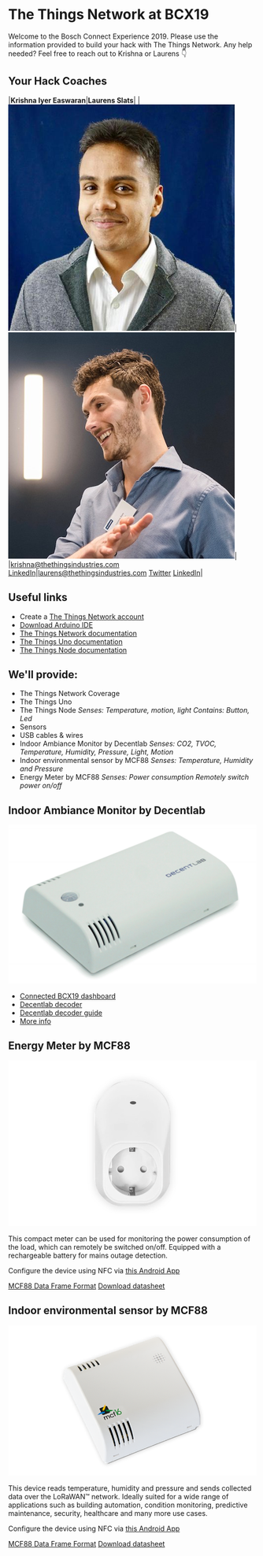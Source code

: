 # The Things Network at BCX19

Welcome to the Bosch Connect Experience 2019. Please use the information provided to build your hack with The Things Network. Any help needed? Feel free to reach out to Krishna or Laurens 👇

## Your Hack Coaches

|**Krishna Iyer Easwaran**|**Laurens Slats**|
|![Krishna](media/krishna.jpeg)|![Laurens](media/laurens.jpg)|
|krishna@thethingsindustries.com 
[LinkedIn](https://www.linkedin.com/in/krishnaie/)|laurens@thethingsindustries.com
[Twitter](https://twitter.com/laurensslats)
[LinkedIn](https://www.linkedin.com/in/laurensslats)|






## Useful links

- Create a [The Things Network account](https://account.thethingsnetwork.org/register)
- [Download Arduino IDE](https://www.arduino.cc/en/Main/Software)
- [The Things Network documentation](https://www.thethingsnetwork.org/docs/)
 - [The Things Uno documentation](https://www.thethingsnetwork.org/docs/devices/uno/)
 - [The Things Node documentation](https://www.thethingsnetwork.org/docs/devices/uno/)


## We'll provide:

- The Things Network Coverage
- The Things Uno
- The Things Node
  *Senses: Temperature, motion, light*
  *Contains: Button, Led*
- Sensors
- USB cables & wires
- Indoor Ambiance Monitor by Decentlab
  *Senses: CO2, TVOC, Temperature, Humidity, Pressure, Light, Motion*
- Indoor environmental sensor by MCF88
  *Senses: Temperature, Humidity and Pressure*
- Energy Meter by MCF88
  *Senses: Power consumption*
  *Remotely switch power on/off*


## Indoor Ambiance Monitor by Decentlab
![Decentlab-sensor](media/Decentlab.png)

- [Connected BCX19 dashboard](https://exhibition.decentlab.com/dashboard/db/bosch-connected-world-2019?refresh=10s&orgId=2)
- [Decentlab decoder](https://github.com/decentlab/decentlab-decoders/blob/master/Indoor%20Ambiance%20Monitor/DL-IAM.js)
- [Decentlab decoder guide](https://github.com/decentlab/decentlab-decoders/blob/master/README.md)
- [More info](https://github.com/TheThingsNetwork/workshops/blob/master/The%20Things%20Network/media/Decentlab-PS-Indoor-Ambiance-Monitor.pdf)



## Energy Meter by MCF88
![MCF-energy-sensor](media/MCF-LW12PLG-bw.png)

This compact meter can be used for monitoring the power consumption of the load, which can remotely be switched on/off. Equipped with a rechargeable battery for mains outage detection.

Configure the device using NFC via [this Android App](https://play.google.com/store/apps/details?id=com.mcf88.loratool.client)

[MCF88 Data Frame Format](https://github.com/TheThingsNetwork/workshops/blob/master/The%20Things%20Network/media/MCF88%20Data%20Frame%20Format%201.20.pdf)
[Download datasheet](https://www.mcf16.com/wp-content/uploads/2018/11/mcf16-MCF-LW12PLG.pdf)


## Indoor environmental sensor by MCF88
![MCF-indoor-sensor](media/mcf16-MCF-LW12TER.png)

This device reads temperature, humidity and pressure and sends collected data over the LoRaWAN™ network. Ideally suited for a wide range of applications such as building automation, condition monitoring, predictive maintenance, security, healthcare and many more use cases.


Configure the device using NFC via [this Android App](https://play.google.com/store/apps/details?id=com.mcf88.loratool.client)

[MCF88 Data Frame Format](https://github.com/TheThingsNetwork/workshops/blob/master/The%20Things%20Network/media/MCF88%20Data%20Frame%20Format%201.20.pdf)
[Download datasheet](https://www.mcf16.com/wp-content/uploads/2018/02/mcf16-MCF-LW12TER.pdf)

